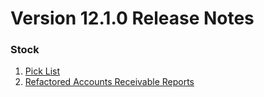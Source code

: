 # Version 12.1.0 Release Notes

### Stock

1. [Pick List](https://viyaga.com/docs/user/manual/en/stock/pick-list)
2. [Refactored Accounts Receivable Reports](https://viyaga.com/docs/user/manual/en/accounts/accounting-reports#2-accounting-statements)
